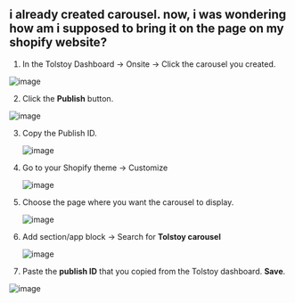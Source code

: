 ## i already created carousel. now, i was wondering how am i supposed to bring it on the page on my shopify website?

1. In the Tolstoy Dashboard -> Onsite -> Click the carousel you created.

![image](https://github.com/user-attachments/assets/e54d379e-a681-410e-99f5-996aad020fb8)


2. Click the **Publish** button.

![image](https://github.com/user-attachments/assets/733338f1-85ea-49ae-a6d3-49ad8197ebc2)


3. Copy the Publish ID.

   ![image](https://github.com/GoTolstoy/tolstoy-toly-kb/assets/159800692/765f9333-47c5-4938-9046-e069a0f29bbe)

   
4. Go to your Shopify theme -> Customize

   ![image](https://github.com/GoTolstoy/tolstoy-toly-kb/assets/159800692/944d8502-dd73-4021-ad36-10b822468ba0)


5. Choose the page where you want the carousel to display.

   ![image](https://github.com/GoTolstoy/tolstoy-toly-kb/assets/159800692/b354999a-9c06-473f-9d19-a74472e0859d)


6. Add section/app block -> Search for **Tolstoy carousel**

   ![image](https://github.com/GoTolstoy/tolstoy-toly-kb/assets/159800692/3b2d21c2-a445-4999-8b44-79f3147e42b2)


7. Paste the **publish ID** that you copied from the Tolstoy dashboard. **Save**.

 ![image](https://github.com/user-attachments/assets/37706027-0c1a-478b-967f-42bfbf3251fc)



